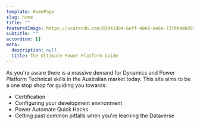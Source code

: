 ```yaml
---
template: HomePage
slug: home
title: ""
featuredImage: https://ucarecdn.com/03941d04-6eff-40e0-8e6a-737db4d6d555/
subtitle: ""
accordion: []
meta:
  description: null
  title: The Ultimate Power Platform Guide
---
```

As you're aware there is a massive demand for Dynamics and Power Platform Technical skills in the Australian market today. This site aims to be a one stop shop for guiding you towards: 

* Certification
* Configuring your development environment
* Power Automate Quick Hacks
* Getting past common pitfalls when you're learning the Dataverse